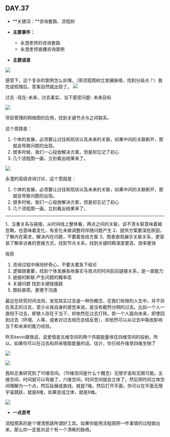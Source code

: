 ## DAY.37
+ **关键词：**咨询套路、流程树
+ **主要事件：**
    + 永澄老师的咨询套路
    + 永澄老师直播咨询案例
    
    
+ **主要语录**


![](./_image/de292ff253af727f4895e46f271dd84.jpg)

感受下，这个复杂的案例怎么处理。（用流程图树立发展脉络，找到分歧点？）我完成梳理后，答案自然就出现了。
![](./_image/75457ca23b274dfd204f9d1f3f345fe.jpg)

过去 -现在-未来，过去事实，当下感受问题- 未来目标


![](./_image/3527ff28d54956f1e493e90d6c343c4.jpg)

项目管理的网络图的应用，找到关键节点与之间联系。

这个思路是：

1. 个体的发展，必须要让过往和现状以及未来的关联，如果中间的关联断开，那就会导致问题的出现。
2. 很多时候，我们一心投放解决方案，但是却忘记了初心
3. 几个流程图一画，立刻看出结果来了。


![](./_image/fc5fe0bd7e7641f787e93b0f0cf4183.jpg)

永澄的高级咨询讨论，这个思路是：

1. 个体的发展，必须要让过往和现状以及未来的关联，如果中间的关联断开，那就会导致问题的出现。
2. 很多时候，我们一心投放解决方案，但是却忘记了初心
3. 几个流程图一画，立刻看出结果来了。
-----
1、注重关系与链接，从时间线上整体看，两点之间的关联，谈不清关联意味着被忽略，也意味着变化，有变化未做调整将伴随问题产生
2、提供方案要深挖原因，了解内在需求，解决内在问题，不要着急给方案
3、图表直观展示关联关系，更容易了解来访者的思维方式，找到节点关系，找到关键的精准度更高、效率更快

收获
1. 咨询过程中保持好奇心，不要太着急下结论
2. 逻辑很重要，找到个体发展各地事实与观点的时间前后链接关系，是一直能力
3. 链接的断联 产生问题的概率高
4. 关键问题 找到关键链接路
5. 图标直观，更便于沟通



最近在研究时间法则，发现其实过去是一种伪概念，在我们有限的人生中，并不存在真正的过去，至少从我自身的感觉来说，是没有截然分明的过去。比如一个人一直陷于过去，即使人存在于当下，却依然在过去打转。若一个人面向未来，即使回到过去（环境、人等，或者对过去经历总结反思），却依然可以从过去中吸收影响当下和未来的能力经验。

昨天kevin跟我说，说爱情是五维空间的两个共振能量体在四维空间的投射。所以，如果你可以在过去和将来吸取能量的话，估计，你已经升维至四维生物了


![](./_image/8ef42bb0fc752db9f82d2f4eca6ac2d.jpg)


![](./_image/bea305af4d944aab0dfafad8cb0768e.jpg)

我和志勇研究到了10维空间。（10维空间是什么个概念）无限宇宙和无限可能。五维空间，时间就可以弯曲了，六维空间，时间空间就会立体了。然后把时间立体空间理解为一个点，然后延展成直线，就是7维。然后打开平面，你可以在平面无限宇宙跳跃，就是8维，如果变成立体，就是9维。



![](./_image/151975716271991978.png)


+ **一点思考**

流程图真的是个理清思路所谓好工具。如果你能用流程图把一件事情的过程做出来，那么你一定是对这个有一个清晰的脉络。
